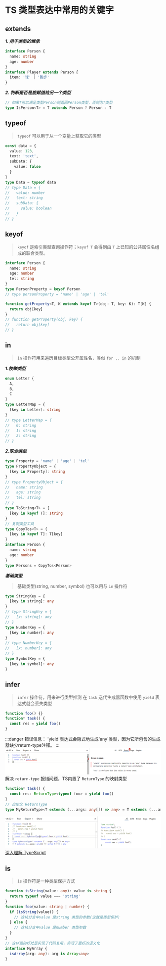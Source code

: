 # TS 类型表达中常用的关键字

## extends

***1. 用于类型的继承***

```ts
interface Person {
  name: string
  age: number
}
interface Player extends Person {
  item: '球' | '跑步'
}
```

***2. 判断是否是能赋值给另一个类型***

```ts
// 如果T可以满足类型Person则返回Person类型，否则为T类型
type IsPerson<T> = T extends Person ? Person : T
```

## typeof

> `typeof` 可以用于从一个变量上获取它的类型

```ts
const data = {
  value: 123,
  text: 'text',
  subData: {
    value: false
  }
}
type Data = typeof data
// type Data = {
//   value: number
//   text: string
//   subData: {
//     value: boolean
//   }
// }
```

## keyof

> `keyof` 是索引类型查询操作符；`keyof T` 会得到由 `T` 上已知的公共属性名组成的联合类型。

```ts
interface Person {
  name: string
  age: number
  tel: string
}
type PersonProperty = keyof Person
// type personProperty = 'name' | 'age' | 'tel'

```

```ts
function getProperty<T, K extends keyof T>(obj: T, key: K): T[K] {
  return obj[key]
}
// function getProperty(obj, key) {
//   return obj[key]
// }
```

## in

> `in` 操作符用来遍历目标类型公开属性名，类似 `for .. in` 的机制

***1.枚举类型***

```ts
enum Letter {
  A,
  B,
  C
}
type LetterMap = {
  [key in Letter]: string
}
// type LetterMap = {
//   0: string
//   1: string
//   2: string
// }
```

***2.联合类型***

```ts
type Property = 'name' | 'age' | 'tel'
type PropertyObject = {
  [key in Property]: string
}
// type PropertyObject = {
//   name: string
//   age: string
//   tel: string
// }
type ToString<T> = {
  [key in keyof T]: string
}
// 复制类型工具
type CopyTos<T> = {
  [key in keyof T]: T[key]
}
interface Person {
  name: string
  age: number
}
type Persons = CopyTos<Person>
```

***基础类型***
> 基础类型(string, number, symbol) 也可以用与 `in` 操作符

```ts
type StringKey = {
  [key in string]: any
}
// type StringKey = {
//   [x: string]: any
// }
type NumberKey = {
  [key in number]: any
}
// type NumberKey = {
//   [x: number]: any
// }
type SymbolKey = {
  [key in symbol]: any
}
```

## infer

> `infer` 操作符，用来进行类型推测
在 `task` 迭代生成器函数中使用 `yield` 表达式就会丢失类型

```ts
function foo() {}
function* task() {
  const res = yield foo()
}
```

:::danger 错误信息：
'yield'表达式会隐式地生成'any'类型，因为它所包含的生成器缺少return-type注释。
:::
![run](./images/keyword/infer_yield.png)
解决 `return-type` 报错问题，TS内置了 `ReturnType` 的映射类型

```ts
function* task() {
  const res: ReturnType<typeof foo> = yield foo()
}
// 自定义 ReturnType
type MyReturnType<T extends (...args: any[]) => any> = T extends (...args: any[]) => infer R ? R : any
```

![run](./images/keyword/infer_rt.png)
[深入理解 TypeScript](https://jkchao.github.io/typescript-book-chinese/tips/infer.html#%E4%BB%8B%E7%BB%8D)

## is

> `is` 操作符是一种类型保护方式

```ts
function isString(value: any): value is string {
  return typeof value === 'string'
}
function foo(value: string | number) {
  if (isString(value)) {
    // 这块分支中value 是string 类型的参数(这就是类型保护)
  } else {
    // 这块分支中value 是number 类型参数
  }
}
// 这样做的好处是实现了代码复用，实现了更好的语义化
interface MyArray {
  isArray(arg: any): arg is Array<any>
}
```
